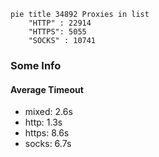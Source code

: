 
```mermaid
pie title 34892 Proxies in list
    "HTTP" : 22914
    "HTTPS": 5055
    "SOCKS" : 10741
```

### Some Info
#### Average Timeout

- mixed: 2.6s
- http: 1.3s
- https: 8.6s
- socks: 6.7s